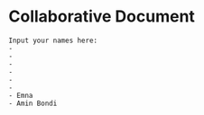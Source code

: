 # Collaborative Document
    Input your names here:
    - 
    -
    -
    -
    -
    -
    - Emna
    - Amin Bondi

